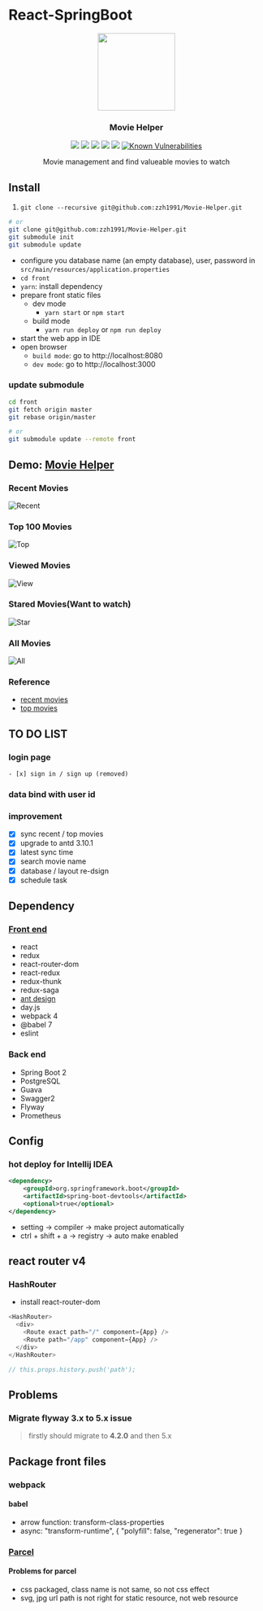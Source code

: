 # React-SpringBoot

<p align="center">
    <a href="http://movie.zzhpro.com">
        <img src="./src/main/resources/static/favicon.ico" width="152">
    </a>
    <h3 align="center">Movie Helper</h3>
    <p align="center">
        <a href="https://github.com/zzh1991/React-SpringBoot/blob/master/LICENSE"><img src="https://img.shields.io/github/license/zzh1991/React-SpringBoot.svg"></a>
        <a href="#"><img src="https://img.shields.io/github/languages/top/zzh1991/React-SpringBoot.svg"></a>
        <a href="#"><img src="https://img.shields.io/github/languages/count/zzh1991/React-SpringBoot.svg"></a>
        <a href="#"><img src="https://img.shields.io/github/search/zzh1991/React-SpringBoot/goto.svg"></a>
        <a href="https://github.com/zzh1991/React-SpringBoot/blob/master/.travis.yml"><img src="https://img.shields.io/travis/zzh1991/React-SpringBoot/master.svg"></a>
        <a href="https://snyk.io/test/github/zzh1991/React-SpringBoot?targetFile=pom.xml"><img src="https://snyk.io/test/github/zzh1991/React-SpringBoot/badge.svg?targetFile=pom.xml" alt="Known Vulnerabilities" data-canonical-src="https://snyk.io/test/github/zzh1991/React-SpringBoot?targetFile=pom.xml" style="max-width:100%;"></a>
    </p>
    <p align="center">
        Movie management and find valueable movies to watch<br>
    </p>
</p>

## Install

1. `git clone --recursive git@github.com:zzh1991/Movie-Helper.git`

```bash
# or
git clone git@github.com:zzh1991/Movie-Helper.git
git submodule init
git submodule update
```

- configure you database name (an empty database), user, password in `src/main/resources/application.properties`
- `cd front`
- `yarn`: install dependency
- prepare front static files
  - dev mode
    - `yarn start` or `npm start`
  - build mode
    - `yarn run deploy` or `npm run deploy`
- start the web app in IDE
- open browser
  - `build mode`: go to http://localhost:8080
  - `dev mode`: go to http://localhost:3000

### update submodule

```bash
cd front
git fetch origin master
git rebase origin/master

# or
git submodule update --remote front
```

## Demo: [Movie Helper](http://movie.zzhpro.com)

### Recent Movies

![Recent](./pictures/recent-movie.png)

### Top 100 Movies

![Top](./pictures/top-movie.png)

### Viewed Movies

![View](./pictures/view-movie.png)

### Stared Movies(Want to watch)

![Star](./pictures/star-movie.png)

### All Movies

![All](./pictures/all-movie.png)

### Reference

- [recent movies](https://movie.douban.com/)
- [top movies](https://movie.douban.com/top250?start=0&filter=)

## TO DO LIST

### login page

    - [x] sign in / sign up (removed)

### data bind with user id

### improvement

- [x] sync recent / top movies
- [x] upgrade to antd 3.10.1
- [x] latest sync time
- [x] search movie name
- [x] database / layout re-dsign
- [x] schedule task

## Dependency

### [Front end](https://github.com/zzh1991/movie-helper-front)

- react
- redux
- react-router-dom
- react-redux
- redux-thunk
- redux-saga
- [ant design](https://ant.design)
- day.js
- webpack 4
- @babel 7
- eslint

### Back end

- Spring Boot 2
- PostgreSQL
- Guava
- Swagger2
- Flyway
- Prometheus

## Config

### hot deploy for Intellij IDEA

```xml
<dependency>
    <groupId>org.springframework.boot</groupId>
    <artifactId>spring-boot-devtools</artifactId>
    <optional>true</optional>
</dependency>
```

- setting -> compiler -> make project automatically
- ctrl + shift + a -> registry -> auto make enabled

## react router v4

### HashRouter

- install react-router-dom

```javascript
<HashRouter>
  <div>
    <Route exact path="/" component={App} />
    <Route path="/app" component={App} />
  </div>
</HashRouter>

// this.props.history.push('path');
```

## Problems

### Migrate flyway 3.x to 5.x issue

> firstly should migrate to **4.2.0** and then 5.x

## Package front files

### webpack

#### babel

- arrow function: transform-class-properties
- async: "transform-runtime", { "polyfill": false, "regenerator": true }

### [Parcel](https://parceljs.org/)

#### Problems for parcel

- css packaged, class name is not same, so not css effect
- svg, jpg url path is not right for static resource, not web resource
